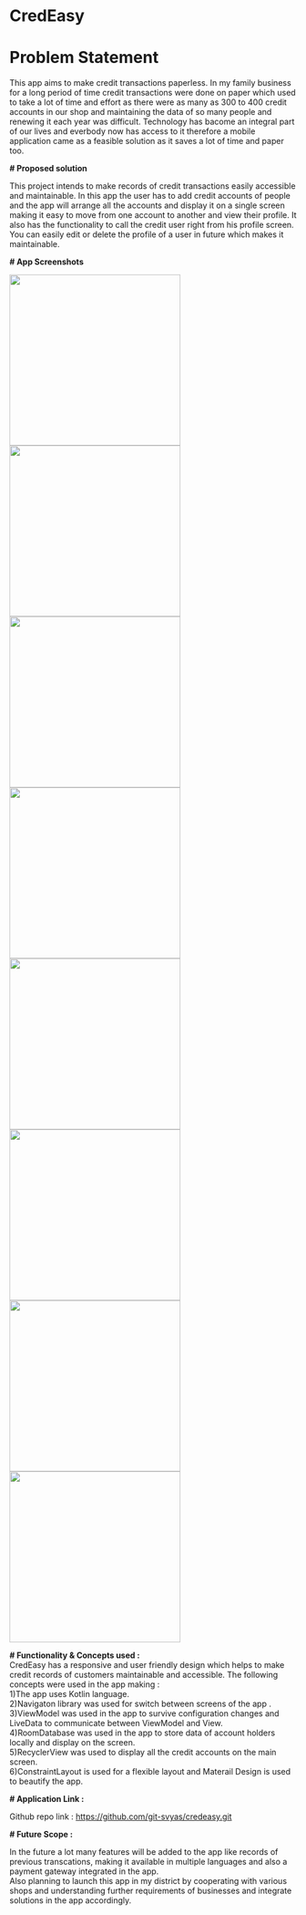# CredEasy

# Problem Statement

This app aims to make credit transactions paperless.
In my family business for a long period of time credit transactions 
were done on paper which used to take a lot of time and effort 
as there were as many as 300 to 400 credit accounts in our 
shop and maintaining the data of so many people and renewing 
it each year was difficult. Technology has bacome an integral 
part of our lives and everbody now has access to it therefore
a mobile application came as a feasible solution as it saves a 
lot of time and paper too.


**# Proposed solution**

This project intends to make records of credit transactions
easily accessible and maintainable. In this app the user has
to add credit accounts of people and the app will arrange all 
the accounts and display it on a single screen making it 
easy to move from one account to another and view their 
profile. It also has the functionality to call the credit user 
right from his profile screen. You can easily edit or delete the 
profile of a user in future which makes it maintainable.


**# App Screenshots**

<p float="right">
<img src = "https://i.imgur.com/1Vv2y30.jpg" width="300"><img 
src = "https://i.imgur.com/HzUOyzv.jpg" width="300"><img 
src = "https://i.imgur.com/35NWWRY.jpg" width="300">
<img src = "https://i.imgur.com/0BQ1sZF.jpg" width="300><img 
src = "https://i.imgur.com/RC6SNsn.jpg" width="300"><img 
src = "https://i.imgur.com/M8YdzcO.jpg" width="300">
<img src = "https://i.imgur.com/Fwhc9MX.jpg" width="300"><img 
src = "https://i.imgur.com/hQSCsI4.jpg" width="300"><img 
src = "https://i.imgur.com/HUnLPPX.jpg" width="300">                                                        
</p>

**# Functionality & Concepts used :**      
CredEasy has a responsive and user friendly design which 
helps to make credit records of customers maintainable 
and accessible.
The following concepts were used in the app making :        
1)The app uses Kotlin language.     
2)Navigaton library was used for switch between screens of the 
app .  
3)ViewModel was used in the app to survive configuration 
changes and LiveData to communicate between ViewModel and View.  
4)RoomDatabase was used in the app to store data of account holders 
locally and display on the screen.  
5)RecyclerView was used to display all the credit accounts on the
main screen.  
6)ConstraintLayout is used for a flexible layout and 
Materail Design is used to beautify the app.

**# Application Link :**

Github repo link : https://github.com/git-svyas/credeasy.git

**# Future Scope :**

In the future a lot many features will be added to the app
like records of previous transcations, making it available in 
multiple languages and also a payment gateway integrated in the
app.  
Also planning to launch this app in my district by cooperating
with various shops and understanding further requirements of 
businesses and integrate solutions in the app accordingly.
